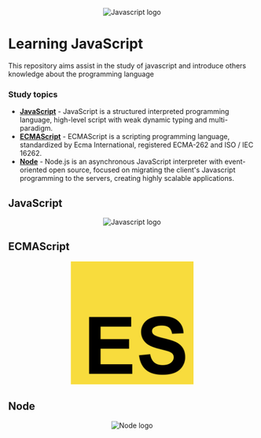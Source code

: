 <p align="center">
    <img width="300px" height="300px" src="https://upload.wikimedia.org/wikipedia/commons/thumb/9/99/Unofficial_JavaScript_logo_2.svg/800px-Unofficial_JavaScript_logo_2.svg.png" alt="Javascript logo"/>
</p>

# Learning JavaScript

This repository aims assist in the study of javascript and introduce others knowledge about the programming language


### Study topics

* **[JavaScript](https://developer.mozilla.org/docs/Web/JavaScript)** -  JavaScript is a structured interpreted programming language, high-level script with weak dynamic typing and multi-paradigm.
* **[ECMAScript](https://www.ecma-international.org/publications/standards/Ecma-262.htm)** - ECMAScript is a scripting programming language, standardized by Ecma International, registered ECMA-262 and ISO / IEC 16262.
* **[Node](https://nodejs.org/en/)** - Node.js is an asynchronous JavaScript interpreter with event-oriented open source, focused on migrating the client's Javascript programming to the servers, creating highly scalable applications.


## JavaScript
<p align="center">
    <img width="250px" height="250px" src="https://upload.wikimedia.org/wikipedia/commons/thumb/9/99/Unofficial_JavaScript_logo_2.svg/800px-Unofficial_JavaScript_logo_2.svg.png" alt="Javascript logo"/>
</p>


## ECMAScript
<p align="center">
    <img width="250px" height="250px" src="https://raw.githubusercontent.com/wingsuitist/ecmascript-logo/master/es-ecmascript-logo.png" alt="ECMAScript logo"/>
</p>


## Node
<p align="center">
    <img width="250px" src="https://www.abeautifulsite.net/uploads/2016/04/nodejs.png?width=600&key=e29b3acd7da48dbe62199ba284591dc6e8abd8cb9ce286f5cf89b53a494a9b39" alt="Node logo"/>
</p>


